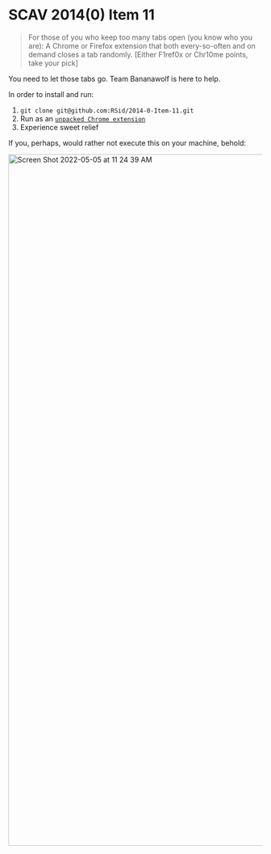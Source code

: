 # SCAV 2014(0) Item 11
>For those of you who keep too many tabs open (you know who you are): A Chrome or Firefox extension that both every-so-often and on demand closes a tab randomly. [Either F1ref0x or Chr10me points, take your pick]

You need to let those tabs go. Team Bananawolf is here to help.

In order to install and run:
 1. `git clone git@github.com:RSid/2014-0-Item-11.git` 
 2. Run as an [`unpacked Chrome extension`](https://developer.chrome.com/docs/extensions/mv3/getstarted/#unpacked)
 3. Experience sweet relief

If you, perhaps, would rather not execute this on your machine, behold:

<img width="1368" alt="Screen Shot 2022-05-05 at 11 24 39 AM" src="https://user-images.githubusercontent.com/954453/166957776-72b27aa8-020a-4568-b641-d48bf41c8ef2.png">
